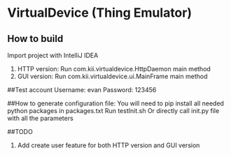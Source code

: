 # VirtualDevice (Thing Emulator)
## How to build
Import project with IntelliJ IDEA
1. HTTP version: Run com.kii.virtualdevice.HttpDaemon main method
2. GUI version: Run com.kii.virtualdevice.ui.MainFrame main method

##Test account
Username: evan
Password: 123456

##How to generate configuration file:
You will need to pip install all needed python packages in packages.txt
Run testInit.sh
Or directly call init.py file with all the parameters

##TODO
1. Add create user feature for both HTTP version and GUI version
